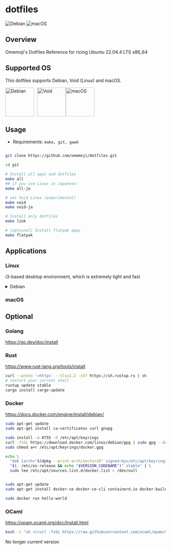 # dotfiles

![Debian](https://github.com/omemoji/dotfiles/actions/workflows/debian.yml/badge.svg) ![macOS](https://github.com/omemoji/dotfiles/actions/workflows/macos.yml/badge.svg) 

## Overview

Omemoji's Dotfiles
Reference for ricing Ubuntu 22.04.4 LTS x86_64

## Supported OS

This dotfiles supports Debian, Void (Linux) and macOS.

<div style="display:flex;">
<a href="https://debian.org/download" style="margin-right:10px;">
<img  src="https://www.debian.org/logos/openlogo-nd.svg" alt="Debian" height="90"></a>
<a href="https://voidlinux.org/download/">
<img src="https://a-hel-fi.m.voidlinux.org/logos/void-dark2.svg" alt="Void" height="90"></a>
<a href="https://apple.com/macos" style="">
<img  src="https://upload.wikimedia.org/wikipedia/commons/1/1b/Apple_logo_grey.svg" alt="macOS" height="90"></a>

</div>

## Usage

- Requirements: `make, git, gawk`

```sh

git clone https://github.com/omemoji/dotfiles.git

cd git

# Install all apps and dotfiles
make all
## if you use Linux in Japanese:
make all-ja

# set Void Linux (experimental)
make void
make void-ja

# Install only dotfiles
make link

# (optional) Install flatpak apps
make flatpak


```

## Applications

### Linux

i3-based desktop environment, which is extremely light and fast

<details>
<summary>Debian</summary>

| Categories              | Application                 |
| ----------------------- | --------------------------- |
| Window manager          | i3                          |
| Launcher                | i3-dmenu-desktop            |
| Input method (Japanese) | Fcitx5 and Mozc             |
| Sound                   | PipeWire                    |
| Terminal                | rxvt-unicode                |
| Browser                 | Google Chrome, Firefox, w3m |
| Mailer                  | Thunderbird                 |
| Editor                  | Visual Studio Code, Vim     |
| File manager            | Thunar, Ranger              |
| Image viewer            | Ristoretto                  |
| PDF viewer              | Evince                      |
| Media player            | VLC                         |
| Image editor            | GIMP, Inkscape, Krita       |

</details>

### macOS

## Optional

### Golang

https://go.dev/doc/install

### Rust

https://www.rust-lang.org/tools/install

```sh
curl --proto '=https' --tlsv1.2 -sSf https://sh.rustup.rs | sh
# restart your current shell
rustup update stable
cargo install cargo-update
```

### Docker

https://docs.docker.com/engine/install/debian/


```sh
sudo apt-get update
sudo apt-get install ca-certificates curl gnupg

sudo install -m 0755 -d /etc/apt/keyrings
curl -fsSL https://download.docker.com/linux/debian/gpg | sudo gpg --dearmor -o /etc/apt/keyrings/docker.gpg
sudo chmod a+r /etc/apt/keyrings/docker.gpg

echo \
  "deb [arch="$(dpkg --print-architecture)" signed-by=/etc/apt/keyrings/docker.gpg] https://download.docker.com/linux/debian \
  "$(. /etc/os-release && echo "$VERSION_CODENAME")" stable" | \
  sudo tee /etc/apt/sources.list.d/docker.list > /dev/null


sudo apt-get update
sudo apt-get install docker-ce docker-ce-cli containerd.io docker-buildx-plugin docker-compose-plugin

sudo docker run hello-world

```

### OCaml

https://opam.ocaml.org/doc/Install.html

```sh
bash -c "sh <(curl -fsSL https://raw.githubusercontent.com/ocaml/opam/master/shell/install.sh)"
```

<!--
<img width="100%" alt="macOS" src="https://user-images.githubusercontent.com/68148226/218248695-71733a5e-251e-4e4a-a77e-64c46ccd569b.png"> -->


No longer current version 
